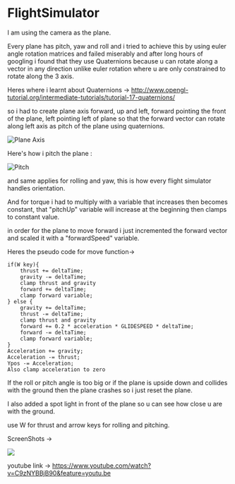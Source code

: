 # FlightSimulator
I am using the camera as the plane.

Every plane has pitch, yaw and roll and i tried to achieve this by using euler angle rotation matrices and failed miserably and after long hours of googling i found that they use Quaternions because u can rotate along a vector in any direction unlike euler rotation where u are only constrained to rotate along the 3 axis.

Heres where i learnt about Quaternions -> http://www.opengl-tutorial.org/intermediate-tutorials/tutorial-17-quaternions/

so i had to create plane axis forward, up and left, forward pointing the front of the plane, left pointing left of plane so that the forward vector can rotate along left axis as pitch of the plane using quaternions. 

![Plane Axis](https://uploads.gamedev.net/monthly_2019_11/1375953994_aircraftaxis.PNG.fb0b034c91bd5817fd94220dfea17561.PNG)


Here's how i pitch the plane :

![Pitch](https://uploads.gamedev.net/monthly_2019_11/pitchRotation.PNG.55a198a559b33b38df1e95e6bdfeea86.PNG)

and same applies for rolling and yaw, this is how every flight simulator handles orientation.

And for torque i had to multiply with a variable that increases then becomes constant, that "pitchUp" variable will increase at the beginning then clamps to constant value.

in order for the plane to move forward i just incremented the forward vector and scaled it with a "forwardSpeed" variable.

Heres the pseudo  code for move function->
```
if(W key){
    thrust += deltaTime;
    gravity -= deltaTime;
    clamp thrust and gravity
    forward += deltaTime;
    clamp forward variable;
} else {
    gravity += deltaTime;
    thrust -= deltaTime;
    clamp thrust and gravity
    forward += 0.2 * acceleration * GLIDESPEED * deltaTime;
    forward -= deltaTime;
    clamp forward variable;
}
Acceleration += gravity;
Acceleration -= thrust;
Ypos -= Acceleration;
Also clamp acceleration to zero
```
If the roll or pitch angle is too big or if the plane is upside down and collides with the ground then the plane crashes so i just reset the plane.

I also added a spot light in front of the plane so u can see how close u are with the ground.

use W for thrust and arrow keys for rolling and pitching.

ScreenShots ->

![](https://github.com/TheGameDevDude/FlightSimulator/blob/master/ScreenShots/takeoff.png)

youtube link -> https://www.youtube.com/watch?v=C9zNYBBjB90&feature=youtu.be


